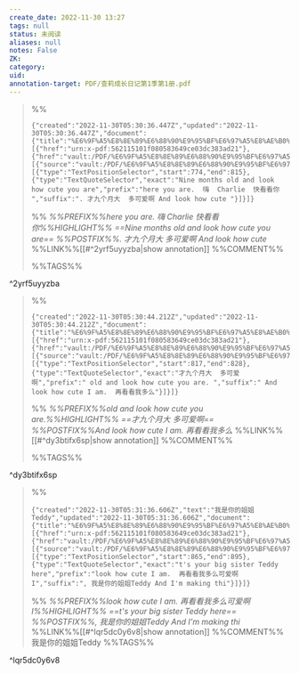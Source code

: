 ```yaml
---
create_date: 2022-11-30 13:27
tags: null
status: 未阅读 
aliases: null
notes: False
ZK: 
category: 
uid: 
annotation-target: PDF/查莉成长日记第1季第1册.pdf
---
```


>%%
>```annotation-json
>{"created":"2022-11-30T05:30:36.447Z","updated":"2022-11-30T05:30:36.447Z","document":{"title":"%E6%9F%A5%E8%8E%89%E6%88%90%E9%95%BF%E6%97%A5%E8%AE%B0%E7%AC%AC1%E5%AD%A3%E7%AC%AC1%E5%86%8C.pdf","link":[{"href":"urn:x-pdf:562115101f080583649ce03dc383ad21"},{"href":"vault:/PDF/%E6%9F%A5%E8%8E%89%E6%88%90%E9%95%BF%E6%97%A5%E8%AE%B0%E7%AC%AC1%E5%AD%A3%E7%AC%AC1%E5%86%8C.pdf"}],"documentFingerprint":"562115101f080583649ce03dc383ad21"},"uri":"vault:/PDF/%E6%9F%A5%E8%8E%89%E6%88%90%E9%95%BF%E6%97%A5%E8%AE%B0%E7%AC%AC1%E5%AD%A3%E7%AC%AC1%E5%86%8C.pdf","target":[{"source":"vault:/PDF/%E6%9F%A5%E8%8E%89%E6%88%90%E9%95%BF%E6%97%A5%E8%AE%B0%E7%AC%AC1%E5%AD%A3%E7%AC%AC1%E5%86%8C.pdf","selector":[{"type":"TextPositionSelector","start":774,"end":815},{"type":"TextQuoteSelector","exact":"Nine months old and look how cute you are","prefix":"here you are.  嗨  Charlie  快看看你 ","suffix":". 才九个月大  多可爱啊 And look how cute "}]}]}
>```
>%%
>*%%PREFIX%%here you are.  嗨  Charlie  快看看你%%HIGHLIGHT%% ==Nine months old and look how cute you are== %%POSTFIX%%. 才九个月大  多可爱啊 And look how cute*
>%%LINK%%[[#^2yrf5uyyzba|show annotation]]
>%%COMMENT%%
>
>%%TAGS%%
>
^2yrf5uyyzba


>%%
>```annotation-json
>{"created":"2022-11-30T05:30:44.212Z","updated":"2022-11-30T05:30:44.212Z","document":{"title":"%E6%9F%A5%E8%8E%89%E6%88%90%E9%95%BF%E6%97%A5%E8%AE%B0%E7%AC%AC1%E5%AD%A3%E7%AC%AC1%E5%86%8C.pdf","link":[{"href":"urn:x-pdf:562115101f080583649ce03dc383ad21"},{"href":"vault:/PDF/%E6%9F%A5%E8%8E%89%E6%88%90%E9%95%BF%E6%97%A5%E8%AE%B0%E7%AC%AC1%E5%AD%A3%E7%AC%AC1%E5%86%8C.pdf"}],"documentFingerprint":"562115101f080583649ce03dc383ad21"},"uri":"vault:/PDF/%E6%9F%A5%E8%8E%89%E6%88%90%E9%95%BF%E6%97%A5%E8%AE%B0%E7%AC%AC1%E5%AD%A3%E7%AC%AC1%E5%86%8C.pdf","target":[{"source":"vault:/PDF/%E6%9F%A5%E8%8E%89%E6%88%90%E9%95%BF%E6%97%A5%E8%AE%B0%E7%AC%AC1%E5%AD%A3%E7%AC%AC1%E5%86%8C.pdf","selector":[{"type":"TextPositionSelector","start":817,"end":828},{"type":"TextQuoteSelector","exact":"才九个月大  多可爱啊","prefix":" old and look how cute you are. ","suffix":" And look how cute I am.  再看看我多么"}]}]}
>```
>%%
>*%%PREFIX%%old and look how cute you are.%%HIGHLIGHT%% ==才九个月大  多可爱啊== %%POSTFIX%%And look how cute I am.  再看看我多么*
>%%LINK%%[[#^dy3btifx6sp|show annotation]]
>%%COMMENT%%
>
>%%TAGS%%
>
^dy3btifx6sp


>%%
>```annotation-json
>{"created":"2022-11-30T05:31:36.606Z","text":"我是你的姐姐Teddy","updated":"2022-11-30T05:31:36.606Z","document":{"title":"%E6%9F%A5%E8%8E%89%E6%88%90%E9%95%BF%E6%97%A5%E8%AE%B0%E7%AC%AC1%E5%AD%A3%E7%AC%AC1%E5%86%8C.pdf","link":[{"href":"urn:x-pdf:562115101f080583649ce03dc383ad21"},{"href":"vault:/PDF/%E6%9F%A5%E8%8E%89%E6%88%90%E9%95%BF%E6%97%A5%E8%AE%B0%E7%AC%AC1%E5%AD%A3%E7%AC%AC1%E5%86%8C.pdf"}],"documentFingerprint":"562115101f080583649ce03dc383ad21"},"uri":"vault:/PDF/%E6%9F%A5%E8%8E%89%E6%88%90%E9%95%BF%E6%97%A5%E8%AE%B0%E7%AC%AC1%E5%AD%A3%E7%AC%AC1%E5%86%8C.pdf","target":[{"source":"vault:/PDF/%E6%9F%A5%E8%8E%89%E6%88%90%E9%95%BF%E6%97%A5%E8%AE%B0%E7%AC%AC1%E5%AD%A3%E7%AC%AC1%E5%86%8C.pdf","selector":[{"type":"TextPositionSelector","start":865,"end":895},{"type":"TextQuoteSelector","exact":"t's your big sister Teddy here","prefix":"look how cute I am.  再看看我多么可爱啊 I","suffix":", 我是你的姐姐Teddy And I'm making thi"}]}]}
>```
>%%
>*%%PREFIX%%look how cute I am.  再看看我多么可爱啊 I%%HIGHLIGHT%% ==t's your big sister Teddy here== %%POSTFIX%%, 我是你的姐姐Teddy And I'm making thi*
>%%LINK%%[[#^lqr5dc0y6v8|show annotation]]
>%%COMMENT%%
>我是你的姐姐Teddy
>%%TAGS%%
>
^lqr5dc0y6v8
